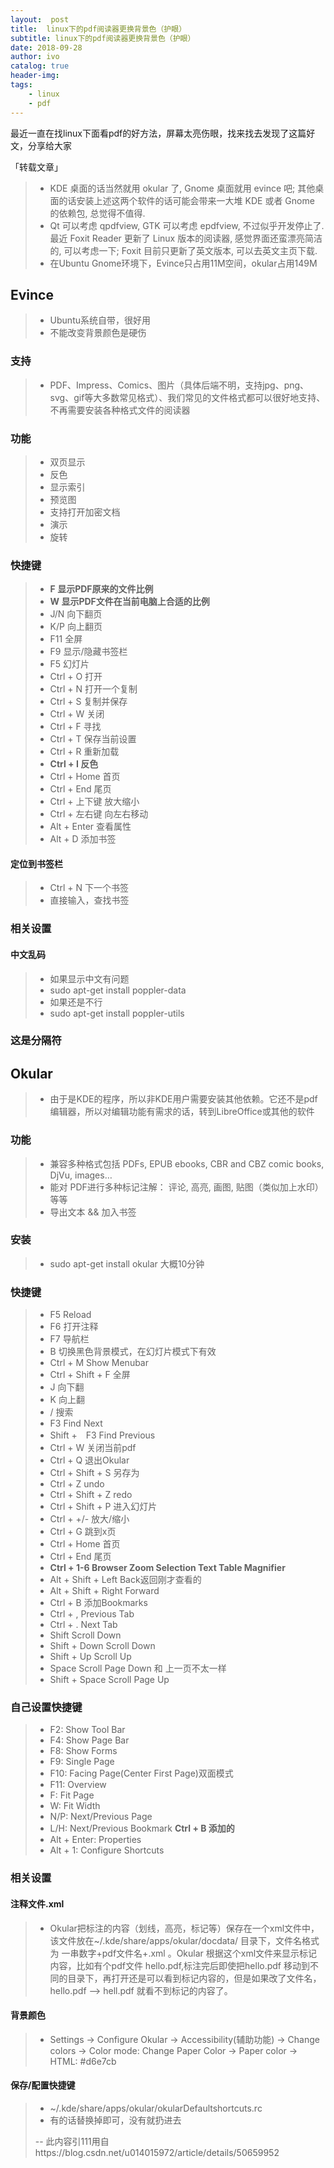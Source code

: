 ```yaml
---
layout:  post
title:  linux下的pdf阅读器更换背景色（护眼）
subtitle: linux下的pdf阅读器更换背景色（护眼） 
date: 2018-09-28
author: ivo
catalog: true
header-img:
tags:
    - linux 
    - pdf
---
```

最近一直在找linux下面看pdf的好方法，屏幕太亮伤眼，找来找去发现了这篇好文，分享给大家

「转载文章」

> *   KDE 桌面的话当然就用 okular 了, Gnome 桌面就用 evince 吧; 其他桌面的话安装上述这两个软件的话可能会带来一大堆 KDE 或者 Gnome 的依赖包, 总觉得不值得.
> *   Qt 可以考虑 qpdfview, GTK 可以考虑 epdfview, 不过似乎开发停止了. 最近 Foxit Reader 更新了 Linux 版本的阅读器, 感觉界面还蛮漂亮简洁的, 可以考虑一下; Foxit 目前只更新了英文版本, 可以去英文主页下载.
> *   在Ubuntu Gnome环境下，Evince只占用11M空间，okular占用149M

## <a name="t0" href=""></a>Evince

> *   Ubuntu系统自带，很好用
> *   不能改变背景颜色是硬伤

### <a name="t1" href=""></a>支持

> *   PDF、Impress、Comics、图片（具体后端不明，支持jpg、png、svg、gif等大多数常见格式）、我们常见的文件格式都可以很好地支持、不再需要安装各种格式文件的阅读器

### <a name="t2" href=""></a>功能

> *   双页显示
> *   反色
> *   显示索引
> *   预览图
> *   支持打开加密文档
> *   演示
> *   旋转

### <a name="t3" href=""></a>快捷键

> *   **F 显示PDF原来的文件比例**
> *   **W 显示PDF文件在当前电脑上合适的比例**
> *   J/N 向下翻页
> *   K/P 向上翻页
> *   F11 全屏
> *   F9 显示/隐藏书签栏
> *   F5 幻灯片
> *   Ctrl + O 打开
> *   Ctrl + N 打开一个复制
> *   Ctrl + S 复制并保存
> *   Ctrl + W 关闭
> *   Ctrl + F 寻找
> *   Ctrl + T 保存当前设置
> *   Ctrl + R 重新加载
> *   **Ctrl + I 反色**
> *   Ctrl + Home 首页
> *   Ctrl + End 尾页
> *   Ctrl + 上下键 放大缩小
> *   Ctrl + 左右键 向左右移动
> *   Alt + Enter 查看属性
> *   Alt + D 添加书签

#### 定位到书签栏

> *   Ctrl + N 下一个书签
> *   直接输入，查找书签

### <a name="t4" href=""></a>相关设置

#### 中文乱码

> *   如果显示中文有问题
> *   sudo apt-get install poppler-data
> *   如果还是不行
> *   sudo apt-get install poppler-utils

### <a name="t5" href=""></a>这是分隔符

## <a name="t6" href=""></a>Okular

> *   由于是KDE的程序，所以非KDE用户需要安装其他依赖。它还不是pdf编辑器，所以对编辑功能有需求的话，转到LibreOffice或其他的软件

### <a name="t7" href=""></a>功能

> *   兼容多种格式包括 PDFs, EPUB ebooks, CBR and CBZ comic books, DjVu, images…
> *   能对 PDF进行多种标记注解： 评论, 高亮, 画图, 贴图（类似加上水印） 等等
> *   导出文本 && 加入书签

### <a name="t8" href=""></a>安装

> *   sudo apt-get install okular 大概10分钟

### <a name="t9" href=""></a>快捷键

> *   F5 Reload
> *   F6 打开注释
> *   F7 导航栏
> *   B 切换黑色背景模式，在幻灯片模式下有效
> *   Ctrl + M Show Menubar
> *   Ctrl + Shift + F 全屏
> *   J 向下翻
> *   K 向上翻
> *   / 搜索
> *   F3 Find Next
> *   Shift +　F3 Find Previous
> *   Ctrl + W 关闭当前pdf
> *   Ctrl + Q 退出Okular
> *   Ctrl + Shift + S 另存为
> *   Ctrl + Z undo
> *   Ctrl + Shift + Z redo
> *   Ctrl + Shift + P 进入幻灯片
> *   Ctrl + +/- 放大/缩小
> *   Ctrl + G 跳到x页
> *   Ctrl + Home 首页
> *   Ctrl + End 尾页
> *   **Ctrl + 1-6 Browser Zoom Selection Text Table Magnifier**
> *   Alt + Shift + Left Back返回刚才查看的
> *   Alt + Shift + Right Forward
> *   Ctrl + B 添加Bookmarks
> *   Ctrl + , Previous Tab
> *   Ctrl + . Next Tab
> *   Shift Scroll Down
> *   Shift + Down Scroll Down
> *   Shift + Up Scroll Up
> *   Space Scroll Page Down 和 上一页不太一样
> *   Shift + Space Scroll Page Up

### <a name="t10" href=""></a>自己设置快捷键

> *   F2: Show Tool Bar
> *   F4: Show Page Bar
> *   F8: Show Forms
> *   F9: Single Page
> *   F10: Facing Page(Center First Page)双面模式
> *   F11: Overview
> *   F: Fit Page
> *   W: Fit Width
> *   N/P: Next/Previous Page
> *   L/H: Next/Previous Bookmark **Ctrl + B 添加的**
> *   Alt + Enter: Properties
> *   Alt + 1: Configure Shortcuts

### <a name="t11" href=""></a>相关设置

#### 注释文件.xml

> *   Okular把标注的内容（划线，高亮，标记等）保存在一个xml文件中，该文件放在~/.kde/share/apps/okular/docdata/ 目录下，文件名格式为 一串数字+pdf文件名+.xml 。Okular 根据这个xml文件来显示标记内容，比如有个pdf文件 hello.pdf,标注完后即使把hello.pdf 移动到不同的目录下，再打开还是可以看到标记内容的，但是如果改了文件名，hello.pdf –> hell.pdf 就看不到标记的内容了。

#### 背景颜色

> *   Settings -> Configure Okular -> Accessibility(辅助功能) -> Change colors -> Color mode: Change Paper Color -> Paper color -> HTML: #d6e7cb

#### 保存/配置快捷键

> *   ~/.kde/share/apps/okular/okularDefaultshortcuts.rc
> *   有的话替换掉即可，没有就扔进去
>
> --  此内容引111用自https://blog.csdn.net/u014015972/article/details/50659952
